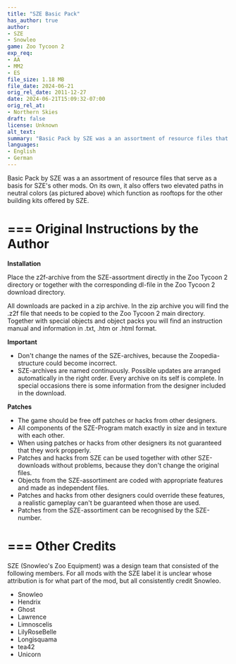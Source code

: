 ```yaml
---
title: "SZE Basic Pack"
has_author: true
author: 
- SZE
- Snowleo
game: Zoo Tycoon 2
exp_req: 
- AA
- MM2
- ES
file_size: 1.18 MB
file_date: 2024-06-21
orig_rel_date: 2011-12-27
date: 2024-06-21T15:09:32-07:00
orig_rel_at: 
- Northern Skies
draft: false
license: Unknown
alt_text: 
summary: "Basic Pack by SZE was a an assortment of resource files that serve as a basis for SZE's other mods."
languages:
- English
- German
---
```


Basic Pack by SZE was a an assortment of resource files that serve as a basis for SZE's other mods. On its own, it also offers two elevated paths in neutral colors (as pictured above) which function as rooftops for the other building kits offered by SZE.

=== 
Original Instructions by the Author 
===

**Installation**

Place the z2f-archive from the SZE-assortment directly in the Zoo Tycoon 2 directory or together with the corresponding dl-file in the Zoo Tycoon 2 download directory.

All downloads are packed in a zip archive. In the zip archive you will find the .z2f file that needs to be copied to the Zoo Tycoon 2 main directory. Together with special objects and object packs you will find an instruction manual and information in .txt, .htm or .html format. 

**Important**

- Don't change the names of the SZE-archives, because the Zoopedia-structure could become incorrect.
- SZE-archives are named continuously. Possible updates are arranged automatically in the right order. Every archive on its self is complete. In special occasions there is some information from the designer included in the download.

**Patches**

- The game should be free off patches or hacks from other designers. 
- All components of the SZE-Program match exactly in size and in texture with each other. 
- When using patches or hacks from other designers its not guaranteed that they work propperly.
- Patches and hacks from SZE can be used together with other SZE-downloads without problems, because they don't change the original files. 
- Objects from the SZE-assortiment are coded with appropriate features and made as independent files. 
- Patches and hacks from other designers could override these features, a realistic gameplay can't be guaranteed when those are used.
- Patches from the SZE-assortiment can be recognised by the SZE-number.

===
Other Credits
===

SZE (Snowleo's Zoo Equipment) was a design team that consisted of the following members. For all mods with the SZE label it is unclear whose attribution is for what part of the mod, but all consistently credit Snowleo.

- Snowleo
- Hendrix
- Ghost
- Lawrence
- Limnoscelis
- LilyRoseBelle
- Longisquama
- tea42
- Unicorn
